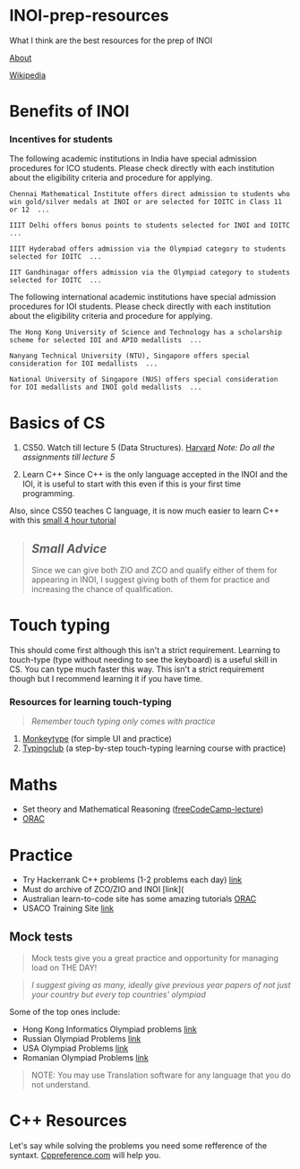 # INOI-prep-resources
What I think are the best resources for the prep of INOI

[About](https://www.iarcs.org.in/inoi/)

[Wikipedia](https://en.m.wikipedia.org/wiki/Indian_Computing_Olympiad)


# Benefits of INOI

### Incentives for students

The following academic institutions in India have special admission procedures for ICO students. Please check directly with each institution about the eligibility criteria and procedure for applying.

    Chennai Mathematical Institute offers direct admission to students who win gold/silver medals at INOI or are selected for IOITC in Class 11 or 12  ...

    IIIT Delhi offers bonus points to students selected for INOI and IOITC  ...

    IIIT Hyderabad offers admission via the Olympiad category to students selected for IOITC  ...

    IIT Gandhinagar offers admission via the Olympiad category to students selected for IOITC  ... 

The following international academic institutions have special admission procedures for IOI students. Please check directly with each institution about the eligibility criteria and procedure for applying.

    The Hong Kong University of Science and Technology has a scholarship scheme for selected IOI and APIO medallists  ...

    Nanyang Technical University (NTU), Singapore offers special consideration for IOI medallists  ...

    National University of Singapore (NUS) offers special consideration for IOI medallists and INOI gold medallists  ... 
 
# Basics of CS
1. CS50. Watch till lecture 5 (Data Structures). [Harvard](https://pll.harvard.edu/course/cs50-introduction-computer-science)
*Note: Do all the assignments till lecture 5*

2. Learn C++
Since C++ is the only language accepted in the INOI and the IOI, it is useful to start with this even if this is your first time programming.

Also, since CS50 teaches C language, it is now much easier to learn C++ with this [small 4 hour tutorial](
https://www.youtube.com/watch?v=vLnPwxZdW4Y)


>## *Small Advice*
>Since we can give both ZIO and ZCO and qualify either of them for appearing in INOI,
>I suggest giving both of them for practice and increasing the chance of qualification.


# Touch typing
This should come first although this isn't a strict requirement. Learning to touch-type (type without needing to see the keyboard) is a useful skill in CS. You can type much faster this way. This isn't a strict requirement though but I recommend learning it if you have time. 

### Resources for learning touch-typing
> *Remember touch typing only comes with practice*

1. [Monkeytype](https://monkeytype.com/) (for simple UI and practice)
2. [Typingclub](https://typingclub.com/) (a step-by-step touch-typing learning course with practice)

# Maths
- Set theory and Mathematical Reasoning ([freeCodeCamp-lecture](https://youtube.com/watch?v=2SpuBqvNjHI))
- [ORAC](https://orac.amt.edu.au/learn/)

# Practice

- Try Hackerrank C++ problems (1-2 problems each day) [link](https://www.hackerrank.com/domains/cpp)
- Must do archive of ZCO/ZIO and INOI [link](
- Australian learn-to-code site has some amazing tutorials [ORAC](https://orac.amt.edu.au/hub/)
- USACO Training Site [link](https://usaco.training/)

## Mock tests
> Mock tests give you a great practice and opportunity for managing load on THE DAY! 

> *I suggest giving as many, ideally give previous year papers of not just your country but every top countries' olympiad*

Some of the top ones include:
- Hong Kong Informatics Olympiad problems [link](https://hkoi.org/en/past-problems/)
- Russian Olympiad Problems [link](https://inf-open.ru/archive/)
- USA Olympiad Problems [link](https://www.usaco.training)
- Romanian Olympiad Problems [link](https://rmi.lbi.ro/rmi_2023/contest/previous/)

> NOTE: You may use Translation software for any language that you do not understand. 

# C++ Resources
Let's say while solving the problems you need some refference of the syntaxt. [Cppreference.com](https://en.cppreference.com/w/) will help you.
